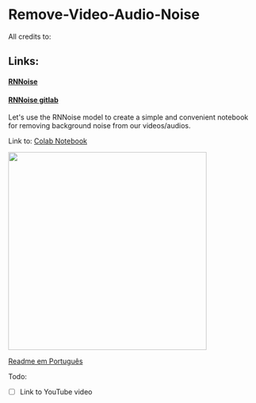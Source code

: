 # Remove-Video-Audio-Noise
All credits to:
## Links:
#### [RNNoise](https://jmvalin.ca/demo/rnnoise/)
#### [RNNoise gitlab](https://gitlab.xiph.org/xiph/rnnoise/)

Let's use the RNNoise model to create a simple and convenient notebook for removing background noise from our videos/audios.

Link to: [Colab Notebook](https://colab.research.google.com/drive/1q2u2PMeRFRwbM9Uxb5jRpJ2A9zJjmabQ?usp=sharing)


<img src="https://github.com/hildermesmedeiros/Remove-Video-Audio-Noise/assets/20046591/2b16a31e-418c-4509-8338-5640e2bb7933" width="400" height="auto"/>

[Readme em Português](README.md)

Todo:
- [ ] Link to YouTube video
